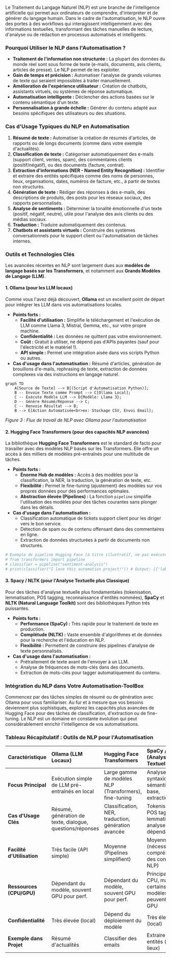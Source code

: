 Le Traitement du Langage Naturel (NLP) est une branche de l'intelligence artificielle qui permet aux ordinateurs de comprendre, d'interpréter et de générer du langage humain. Dans le cadre de l'automatisation, le NLP ouvre des portes à des workflows qui interagissent intelligemment avec des informations textuelles, transformant des tâches manuelles de lecture, d'analyse ou de rédaction en processus automatisés et intelligents.

### Pourquoi Utiliser le NLP dans l'Automatisation ?

* **Traitement de l'information non structurée :** La plupart des données du monde réel sont sous forme de texte (e-mails, documents, avis clients, articles de presse). Le NLP permet de les exploiter.
* **Gain de temps et précision :** Automatiser l'analyse de grands volumes de texte qui seraient impossibles à traiter manuellement.
* **Amélioration de l'expérience utilisateur :** Création de chatbots, assistants virtuels, ou systèmes de réponse automatique.
* **Automatisation intelligente :** Déclencher des actions basées sur le contenu sémantique d'un texte.
* **Personnalisation à grande échelle :** Générer du contenu adapté aux besoins spécifiques des utilisateurs ou des situations.

### Cas d'Usage Typiques du NLP en Automatisation

1.  **Résumé de texte :** Automatiser la création de résumés d'articles, de rapports ou de longs documents (comme dans votre exemple d'actualités).
2.  **Classification de texte :** Catégoriser automatiquement des e-mails (support client, ventes, spam), des commentaires clients (positif/négatif), ou des documents (facture, contrat).
3.  **Extraction d'informations (NER - Named Entity Recognition) :** Identifier et extraire des entités spécifiques comme des noms de personnes, lieux, organisations, dates, numéros de facture, etc., à partir de textes non structurés.
4.  **Génération de texte :** Rédiger des réponses à des e-mails, des descriptions de produits, des posts pour les réseaux sociaux, des rapports personnalisés.
5.  **Analyse de sentiments :** Déterminer la tonalité émotionnelle d'un texte (positif, négatif, neutre), utile pour l'analyse des avis clients ou des médias sociaux.
6.  **Traduction :** Traduire automatiquement des contenus.
7.  **Chatbots et assistants virtuels :** Construire des systèmes conversationnels pour le support client ou l'automatisation de tâches internes.

### Outils et Technologies Clés

Les avancées récentes en NLP sont largement dues aux **modèles de langage basés sur les Transformers**, et notamment aux **Grands Modèles de Langage (LLM)**.

#### 1. Ollama (pour les LLM locaux)

Comme vous l'avez déjà découvert, **Ollama** est un excellent point de départ pour intégrer les LLM dans vos automatisations locales.

* **Points forts :**
    * **Facilité d'utilisation :** Simplifie le téléchargement et l'exécution de LLM comme Llama 3, Mistral, Gemma, etc., sur votre propre machine.
    * **Confidentialité :** Les données ne quittent pas votre environnement.
    * **Coût :** Gratuit à utiliser, ne dépend pas d'APIs payantes (sauf pour l'électricité et le matériel !).
    * **API simple :** Permet une intégration aisée dans vos scripts Python ou autres.
* **Cas d'usage dans l'automatisation :** Résumé d'articles, génération de brouillons d'e-mails, rephrasing de texte, extraction de données complexes via des instructions en langage naturel.

```mermaid
graph TD
    A[Source de Texte] --> B[(Script d'Automatisation Python)];
    B -- Envoie Texte comme Prompt --> C[Ollama Local];
    C -- Exécute Modèle LLM --> D{Modèle: Llama 3};
    D -- Génère Résumé/Réponse --> C;
    C -- Renvoie Résultat --> B;
    B --> E[Action Automatisée<br>ex: Stockage CSV, Envoi Email];
```
*Figure 3 : Flux de travail de NLP avec Ollama pour l'automatisation*

#### 2. Hugging Face Transformers (pour des capacités NLP avancées)

La bibliothèque **Hugging Face Transformers** est le standard de facto pour travailler avec des modèles NLP basés sur les Transformers. Elle offre un accès à des milliers de modèles pré-entraînés pour une multitude de tâches.

* **Points forts :**
    * **Énorme Hub de modèles :** Accès à des modèles pour la classification, la NER, la traduction, la génération de texte, etc.
    * **Flexibilité :** Permet le fine-tuning (ajustement) des modèles sur vos propres données pour des performances optimales.
    * **Abstraction élevée (Pipelines) :** La fonction `pipeline` simplifie l'utilisation des modèles pour des tâches courantes sans plonger dans les détails.
* **Cas d'usage dans l'automatisation :**
    * Classification automatique de tickets support client pour les diriger vers le bon service.
    * Détection de spam ou de contenu offensant dans des commentaires en ligne.
    * Extraction de données structurées à partir de documents non structurés.

```python
# Exemple de pipeline Hugging Face (à titre illustratif, ne pas exécuter sans installation)
# from transformers import pipeline
# classifier = pipeline("sentiment-analysis")
# print(classifier("I love this automation project!")) # Output: [{'label': 'POSITIVE', 'score': 0.999...}]
```

#### 3. Spacy / NLTK (pour l'Analyse Textuelle plus Classique)

Pour des tâches d'analyse textuelle plus fondamentales (tokenisation, lemmatisation, POS tagging, reconnaissance d'entités nommées), **SpaCy** et **NLTK (Natural Language Toolkit)** sont des bibliothèques Python très puissantes.

* **Points forts :**
    * **Performance (SpaCy) :** Très rapide pour le traitement de texte en production.
    * **Complétude (NLTK) :** Vaste ensemble d'algorithmes et de données pour la recherche et l'éducation en NLP.
    * **Flexibilité :** Permettent de construire des pipelines d'analyse de texte personnalisés.
* **Cas d'usage dans l'automatisation :**
    * Prétraitement de texte avant de l'envoyer à un LLM.
    * Analyse de fréquences de mots-clés dans des documents.
    * Extraction de mots-clés pour tagger automatiquement du contenu.

### Intégration du NLP dans Votre Automatisation-ToolBox

Commencez par des tâches simples de résumé ou de génération avec Ollama pour vous familiariser. Au fur et à mesure que vos besoins deviennent plus sophistiqués, explorez les capacités plus avancées de Hugging Face pour des tâches de classification, d'extraction ou de fine-tuning. Le NLP est un domaine en constante évolution qui peut considérablement enrichir l'intelligence de vos automatisations.

### Tableau Récapitulatif : Outils de NLP pour l'Automatisation

| Caractéristique       | Ollama (LLM Locaux)           | Hugging Face Transformers        | SpaCy / NLTK (Analyse Textuelle) |
| :-------------------- | :---------------------------- | :------------------------------- | :------------------------------- |
| **Focus Principal** | Exécution simple de LLM pré-entraînés en local | Large gamme de modèles NLP (Transformers), fine-tuning | Analyse syntaxique et sémantique de base, extraction |
| **Cas d'Usage Clés** | Résumé, génération de texte, dialogue, questions/réponses | Classification, NER, traduction, génération avancée | Tokenisation, POS tagging, lemmatisation, analyse de dépendances |
| **Facilité d'Utilisation** | Très facile (API simple)      | Moyenne (Pipelines simplifient)  | Moyenne (nécessite une compréhension des concepts NLP) |
| **Ressources (CPU/GPU)** | Dépendant du modèle, souvent GPU pour perf. | Dépendant du modèle, souvent GPU pour perf. | Principalement CPU, mais certains modèles peuvent utiliser GPU |
| **Confidentialité** | Très élevée (local)          | Dépend du déploiement du modèle | Très élevée (local)              |
| **Exemple dans Projet** | Résumé d'actualités          | Classifier des emails          | Extraire des entités (dates, lieux) |
